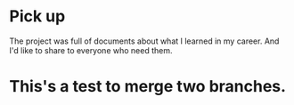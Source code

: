 # Pick up

The project was full of documents about what I learned in my career. And I'd like to share to everyone who need them. 

# This's a test to merge two branches.
